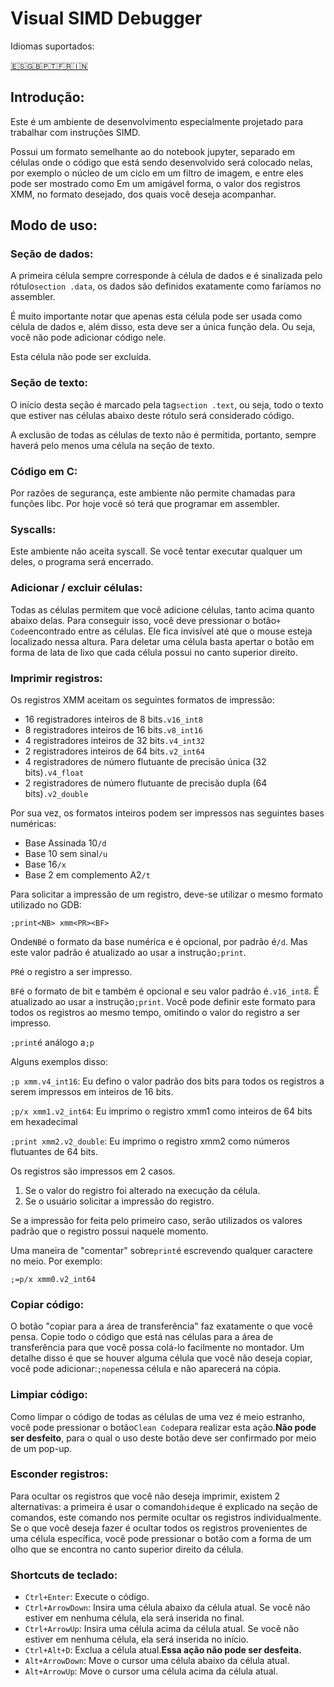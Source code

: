 # Visual SIMD Debugger

Idiomas suportados:

[🇪🇸](/../../README.md)[🇬🇧](/../../readmes/README.en.md)[🇵🇹](/readmes/README.pt.md)[🇫🇷](/../readmes/README.fr.md)[🇮🇳](/../readmes/README.hi.md)

## Introdução:

Este é um ambiente de desenvolvimento especialmente projetado para trabalhar com instruções SIMD.

Possui um formato semelhante ao do notebook jupyter, separado em células onde o código que está sendo desenvolvido será colocado nelas, por exemplo o núcleo de um ciclo em um filtro de imagem, e entre eles pode ser mostrado como Em um amigável forma, o valor dos registros XMM, no formato desejado, dos quais você deseja acompanhar.

## Modo de uso:

### Seção de dados:

A primeira célula sempre corresponde à célula de dados e é sinalizada pelo rótulo`section .data`, os dados são definidos exatamente como faríamos no assembler.

É muito importante notar que apenas esta célula pode ser usada como célula de dados e, além disso, esta deve ser a única função dela. Ou seja, você não pode adicionar código nele.

Esta célula não pode ser excluída.

### Seção de texto:

O início desta seção é marcado pela tag`section .text`, ou seja, todo o texto que estiver nas células abaixo deste rótulo será considerado código.

A exclusão de todas as células de texto não é permitida, portanto, sempre haverá pelo menos uma célula na seção de texto.

### Código em C:

Por razões de segurança, este ambiente não permite chamadas para funções libc. Por hoje você só terá que programar em assembler.

### Syscalls:

Este ambiente não aceita syscall. Se você tentar executar qualquer um deles, o programa será encerrado.

### Adicionar / excluir células:

Todas as células permitem que você adicione células, tanto acima quanto abaixo delas. Para conseguir isso, você deve pressionar o botão`+ Code`encontrado entre as células. Ele fica invisível até que o mouse esteja localizado nessa altura.
Para deletar uma célula basta apertar o botão em forma de lata de lixo que cada célula possui no canto superior direito.

### Imprimir registros:

Os registros XMM aceitam os seguintes formatos de impressão:

-   16 registradores inteiros de 8 bits`.v16_int8`
-   8 registradores inteiros de 16 bits`.v8_int16`
-   4 registradores inteiros de 32 bits`.v4_int32`
-   2 registradores inteiros de 64 bits`.v2_int64`
-   4 registradores de número flutuante de precisão única (32 bits)`.v4_float`
-   2 registradores de número flutuante de precisão dupla (64 bits)`.v2_double`

Por sua vez, os formatos inteiros podem ser impressos nas seguintes bases numéricas:

-   Base Assinada 10`/d`
-   Base 10 sem sinal`/u`
-   Base 16`/x`
-   Base 2 em complemento A2`/t`

Para solicitar a impressão de um registro, deve-se utilizar o mesmo formato utilizado no GDB:

`;print<NB> xmm<PR><BF>`

Onde`NB`é o formato da base numérica e é opcional, por padrão é`/d`. Mas este valor padrão é atualizado ao usar a instrução`;print`.

`PR`é o registro a ser impresso.

`BF`é o formato de bit e também é opcional e seu valor padrão é`.v16_int8`. É atualizado ao usar a instrução`;print`. Você pode definir este formato para todos os registros ao mesmo tempo, omitindo o valor do registro a ser impresso.

`;print`é análogo a`;p`

Alguns exemplos disso:

`;p xmm.v4_int16`: Eu defino o valor padrão dos bits para todos os registros a serem impressos em inteiros de 16 bits.

`;p/x xmm1.v2_int64`: Eu imprimo o registro xmm1 como inteiros de 64 bits em hexadecimal

`;print xmm2.v2_double`: Eu imprimo o registro xmm2 como números flutuantes de 64 bits.

Os registros são impressos em 2 casos.

1) Se o valor do registro foi alterado na execução da célula.
2) Se o usuário solicitar a impressão do registro.

Se a impressão for feita pelo primeiro caso, serão utilizados os valores padrão que o registro possui naquele momento.

Uma maneira de "comentar" sobre`print`é escrevendo qualquer caractere no meio. Por exemplo:

`;=p/x xmm0.v2_int64`

### Copiar código:

O botão "copiar para a área de transferência" faz exatamente o que você pensa. Copie todo o código que está nas células para a área de transferência para que você possa colá-lo facilmente no montador. Um detalhe disso é que se houver alguma célula que você não deseja copiar, você pode adicionar:`;nope`nessa célula e não aparecerá na cópia.

### Limpiar código:

Como limpar o código de todas as células de uma vez é meio estranho, você pode pressionar o botão`Clean Code`para realizar esta ação.**Não pode ser desfeito**, para o qual o uso deste botão deve ser confirmado por meio de um pop-up.

### Esconder registros:

Para ocultar os registros que você não deseja imprimir, existem 2 alternativas: a primeira é usar o comando`hide`que é explicado na seção de comandos, este comando nos permite ocultar os registros individualmente. Se o que você deseja fazer é ocultar todos os registros provenientes de uma célula específica, você pode pressionar o botão com a forma de um olho que se encontra no canto superior direito da célula.

### Shortcuts de teclado:

-   `Ctrl+Enter`: Execute o código.
-   `Ctrl+ArrowDown`: Insira uma célula abaixo da célula atual. Se você não estiver em nenhuma célula, ela será inserida no final.
-   `Ctrl+ArrowUp`: Insira uma célula acima da célula atual. Se você não estiver em nenhuma célula, ela será inserida no início.
-   `Ctrl+Alt+D`: Exclua a célula atual.**Essa ação não pode ser desfeita.**
-   `Alt+ArrowDown`: Move o cursor uma célula abaixo da célula atual.
-   `Alt+ArrowUp`: Move o cursor uma célula acima da célula atual.
